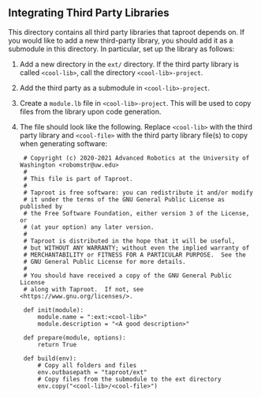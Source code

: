 ## Integrating Third Party Libraries

This directory contains all third party libraries that taproot depends on. If you would like to add
a new third-party library, you should add it as a submodule in this directory. In particular, set
up the library as follows:

1. Add a new directory in the `ext/` directory. If the third party library is called `<cool-lib>`,
   call the directory `<cool-lib>-project`.
1. Add the third party as a submodule in `<cool-lib>-project`.
1. Create a `module.lb` file in `<cool-lib>-project`. This will be used to copy files from the
   library upon code generation.
1. The file should look like the following. Replace `<cool-lib>` with the third party library and
   `<cool-file>` with the third party library file(s) to copy when generating software:

   ```
    # Copyright (c) 2020-2021 Advanced Robotics at the University of Washington <robomstr@uw.edu>
    #
    # This file is part of Taproot.
    #
    # Taproot is free software: you can redistribute it and/or modify
    # it under the terms of the GNU General Public License as published by
    # the Free Software Foundation, either version 3 of the License, or
    # (at your option) any later version.
    #
    # Taproot is distributed in the hope that it will be useful,
    # but WITHOUT ANY WARRANTY; without even the implied warranty of
    # MERCHANTABILITY or FITNESS FOR A PARTICULAR PURPOSE.  See the
    # GNU General Public License for more details.
    #
    # You should have received a copy of the GNU General Public License
    # along with Taproot.  If not, see <https://www.gnu.org/licenses/>.

    def init(module):
        module.name = ":ext:<cool-lib>"
        module.description = "<A good description>"

    def prepare(module, options):
        return True

    def build(env):
        # Copy all folders and files
        env.outbasepath = "taproot/ext"
        # Copy files from the submodule to the ext directory
        env.copy("<cool-lib>/<cool-file>")
   ```
